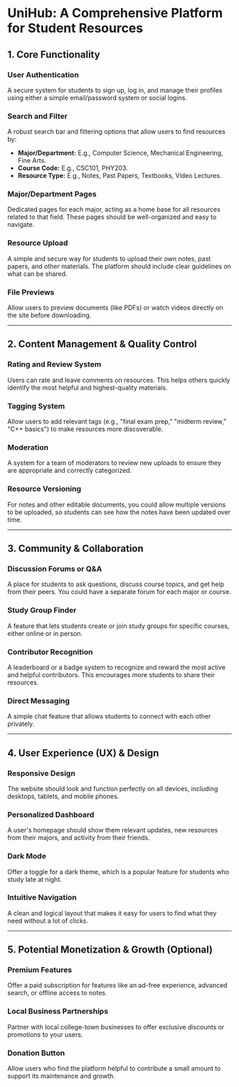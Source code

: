# UniHub: A Comprehensive Platform for Student Resources

## 1. Core Functionality

### User Authentication
A secure system for students to sign up, log in, and manage their profiles using either a simple email/password system or social logins.

### Search and Filter
A robust search bar and filtering options that allow users to find resources by:
* **Major/Department:** E.g., Computer Science, Mechanical Engineering, Fine Arts.
* **Course Code:** E.g., CSC101, PHY203.
* **Resource Type:** E.g., Notes, Past Papers, Textbooks, Video Lectures.

### Major/Department Pages
Dedicated pages for each major, acting as a home base for all resources related to that field. These pages should be well-organized and easy to navigate.

### Resource Upload
A simple and secure way for students to upload their own notes, past papers, and other materials. The platform should include clear guidelines on what can be shared.

### File Previews
Allow users to preview documents (like PDFs) or watch videos directly on the site before downloading.

---

## 2. Content Management & Quality Control

### Rating and Review System
Users can rate and leave comments on resources. This helps others quickly identify the most helpful and highest-quality materials.

### Tagging System
Allow users to add relevant tags (e.g., "final exam prep," "midterm review," "C++ basics") to make resources more discoverable.

### Moderation
A system for a team of moderators to review new uploads to ensure they are appropriate and correctly categorized.

### Resource Versioning
For notes and other editable documents, you could allow multiple versions to be uploaded, so students can see how the notes have been updated over time.

---

## 3. Community & Collaboration

### Discussion Forums or Q&A
A place for students to ask questions, discuss course topics, and get help from their peers. You could have a separate forum for each major or course.

### Study Group Finder
A feature that lets students create or join study groups for specific courses, either online or in person.

### Contributor Recognition
A leaderboard or a badge system to recognize and reward the most active and helpful contributors. This encourages more students to share their resources.

### Direct Messaging
A simple chat feature that allows students to connect with each other privately.

---

## 4. User Experience (UX) & Design

### Responsive Design
The website should look and function perfectly on all devices, including desktops, tablets, and mobile phones.

### Personalized Dashboard
A user's homepage should show them relevant updates, new resources from their majors, and activity from their friends.

### Dark Mode
Offer a toggle for a dark theme, which is a popular feature for students who study late at night.

### Intuitive Navigation
A clean and logical layout that makes it easy for users to find what they need without a lot of clicks.

---

## 5. Potential Monetization & Growth (Optional)

### Premium Features
Offer a paid subscription for features like an ad-free experience, advanced search, or offline access to notes.

### Local Business Partnerships
Partner with local college-town businesses to offer exclusive discounts or promotions to your users.

### Donation Button
Allow users who find the platform helpful to contribute a small amount to support its maintenance and growth.